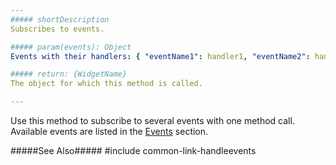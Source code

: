 ```yaml
---
##### shortDescription
Subscribes to events.

##### param(events): Object
Events with their handlers: { "eventName1": handler1, "eventName2": handler2, ...}

##### return: {WidgetName}
The object for which this method is called.

---
```

Use this method to subscribe to several events with one method call. Available events are listed in the [Events](/api-reference/10%20UI%20Widgets/DOMComponent/4%20Events '{basewidgetpath}/Events/') section.

#####See Also#####
#include common-link-handleevents